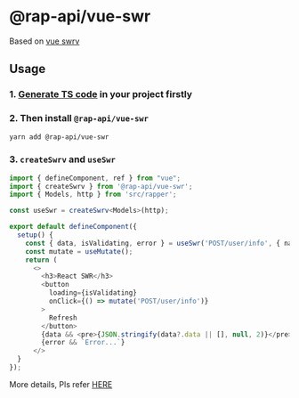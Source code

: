 # @rap-api/vue-swr

Based on [vue swrv](https://docs-swrv.netlify.app/guide/getting-started.html)

## Usage

### 1. [Generate TS code](https://infra-fe.github.io/rap-client/code/http) in your project firstly

### 2. Then install `@rap-api/vue-swr`

```sh
yarn add @rap-api/vue-swr
```

### 3. `createSwrv` and `useSwr`

```ts
import { defineComponent, ref } from "vue";
import { createSwrv } from '@rap-api/vue-swr';
import { Models, http } from 'src/rapper';

const useSwr = createSwrv<Models>(http);

export default defineComponent({
  setup() {
    const { data, isValidating, error } = useSwr('POST/user/info', { name: 'swr_name', age: 10 });
    const mutate = useMutate();
    return (
      <>
        <h3>React SWR</h3>
        <button
          loading={isValidating}
          onClick={() => mutate('POST/user/info')}
        >
          Refresh
        </button>
        {data && <pre>{JSON.stringify(data?.data || [], null, 2)}</pre>}
        {error && `Error...`}
      </>
  }
});

```

More details, Pls refer [HERE](https://infra-fe.github.io/rap-client/code/react/react-swr)
